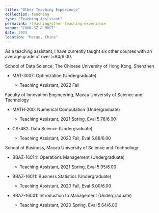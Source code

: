 ```yaml
---
title: "Other Teaching Experience"
collection: teaching
type: "Teaching Assistant"
permalink: /teaching/other-teaching-experience
venue: "CUHK-SZ & MUST"
date: 2023
location: "Macau, China"
---
```


As a teaching assistant, I have currently taught six other courses with an average grade of over 5.84/6.00.


School of Data Science, The Chinese University of Hong Kong, Shenzhen

+ MAT-3007: Optimization (Undergraduate)

  - Teaching Assistant, 2022 Fall
  
Faculty of Innovation Engineering, Macau University of Science and Technology

+ MATH-200: Numerical Computation (Undergraduate)

  - Teaching Assistant, 2021 Spring, Eval 5.76/6.00
 
+ CS-482: Data Science (Undergraduate)

  - Teaching Assistant, 2020 Fall, Eval 5.88/6.00
  
School of Business, Macau University of Science and Technology

+ BBAZ-16014: Operations Management (Undergraduate)

  - Teaching Assistant, 2021 Spring, Eval 5.95/6.00
  
+ BBAZ-16011: Business Statistics (Undergraduate)

  - Teaching Assistant, 2020 Fall, Eval 6.00/6.00
  
+ BBAZ-16001: Introduction to Management (Undergraduate)

  - Teaching Assistant, 2020 Spring, Eval 5.64/6.00